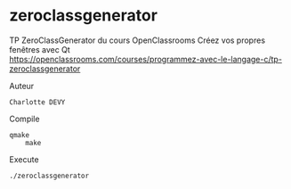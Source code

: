 # zeroclassgenerator
TP ZeroClassGenerator du cours OpenClassrooms Créez vos propres fenêtres avec Qt  
https://openclassrooms.com/courses/programmez-avec-le-langage-c/tp-zeroclassgenerator

Auteur

	Charlotte DEVY

Compile

	qmake  
    	make

Execute

	./zeroclassgenerator
